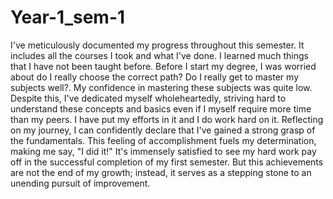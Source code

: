 # Year-1_sem-1

I've meticulously documented my progress throughout this semester. It includes all the courses I took and what I've done. I learned much things that I have not been taught before. 
Before I start my degree, I was worried about do I really choose the correct path? Do I really get to master my subjects well?. My confidence in mastering these subjects was quite low. Despite this, I've dedicated 
myself wholeheartedly, striving hard to understand these concepts and basics even if I myself require more time than my peers. I have put my efforts in it and I do work hard on it. Reflecting on my journey, I can 
confidently declare that I've gained a strong grasp of the fundamentals. This feeling of accomplishment fuels my determination, making me say, "I did it!" It's immensely satisfied to see my hard work pay off in 
the successful completion of my first semester. But this achievements are not the end of my growth; instead, it serves as a stepping stone to an unending pursuit of improvement.
